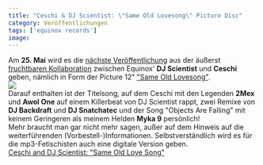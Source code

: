 ```yaml
---
title: "Ceschi & DJ Scientist: \"Same Old Lovesong\" Picture Disc"
category: Veröffentlichungen
tags: ['equinox records']
image: 
---
```


Am **25. Mai** wird es die [nächste Veröffentlichung](http://www.e-q-x.net/news/2009/05/ceschi-same-old-love-song-picture-disc-now-available-for-pre-order/) aus der äußerst [fruchtbaren Kollaboration](http://www.misantropolis.de/2008/09/ceschi-count-on-it-bad-jokes-drausen/) zwischen Equinox' **DJ Scientist** und **Ceschi** geben, nämlich in Form der Picture 12" ["Same Old Lovesong"](http://www.e-q-x.net/news/releases/ceschi-same-old-love-song/).  
![](http://press.e-q-x.net/eqx018/pictures/eqx018_01_px430.jpg)  
Darauf enthalten ist der Titelsong, auf dem Ceschi mit den Legenden **2Mex** und **Awol One** auf einem Killerbeat von DJ Scientist rappt, zwei Remixe von **DJ Backdraft** und **DJ Snatchatec** und der Song "Objects Are Falling" mit keinem Geringeren als meinem Helden **Myka 9** persönlich!  
Mehr braucht man gar nicht mehr sagen, außer auf dem Hinweis auf die weiterführenden (Vorbestell-)Informationen. Selbstverständlich wird es für die mp3-Fetischisten auch eine digitale Version geben.  
[Ceschi and DJ Scientist: "Same Old Love Song"](http://www.e-q-x.net/news/releases/ceschi-same-old-love-song/)